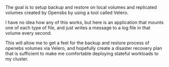 The goal is to setup backup and restore on local volumes and replicated volumes
created by Opensbs by using a tool called Velero.

I have no idea how any of this works, but here is an application that mounts
one of each type of file, and just writes a message to a log file in that
volume every second.

This will allow me to get a feel for the backup and restore process of openebs
volumes via Velero, and hopefully create a disaster recovery plan that is
sufficient to make me comfortable deploying stateful workloads to my cluster.
